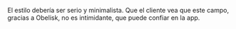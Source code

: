 El estilo debería ser serio y minimalista. Que el cliente vea que este campo, gracias a Obelisk, no es intimidante, que puede confiar en la app.